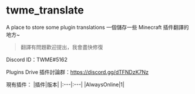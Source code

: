 # twme_translate
A place to store some plugin translations
一個儲存一些 Minecraft 插件翻譯的地方~

> 翻譯有問題歡迎提出，我會盡快修復

Discord ID：TWME#5162

Plugins Drive 插件討論群：https://discord.gg/dTFNDzK7Nz

現有插件：
|插件|版本|
|:---|:---|
|AlwaysOnline|1|

